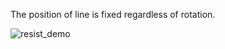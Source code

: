 The position of line is fixed regardless of rotation.

![resist_demo](https://user-images.githubusercontent.com/48121881/83637035-e9629c80-a5e1-11ea-9d8c-65a4540c32eb.gif)
